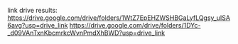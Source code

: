 link drive results:
https://drive.google.com/drive/folders/1WtZ7EpEHZWSHBGaLyfLQgsy_uISA6avg?usp=drive_link
https://drive.google.com/drive/folders/1DYc-_d09VAnTxnKbcmrkcWvnPmdXhBWD?usp=drive_link
